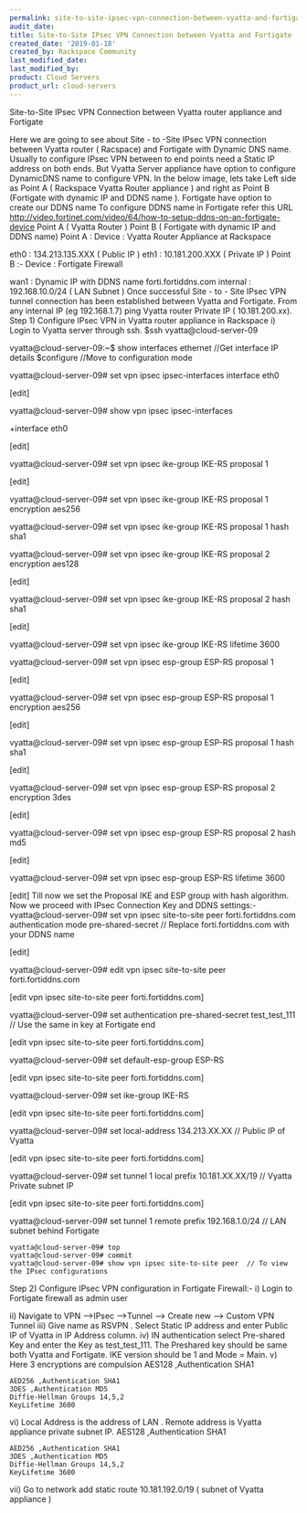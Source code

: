 ```yaml
---
permalink: site-to-site-ipsec-vpn-connection-between-vyatta-and-fortigate
audit_date:
title: Site-to-Site IPsec VPN Connection between Vyatta and Fortigate
created_date: '2019-01-18'
created_by: Rackspace Community
last_modified_date: 
last_modified_by: 
product: Cloud Servers
product_url: cloud-servers
---
```


Site-to-Site IPsec VPN Connection between Vyatta router appliance and Fortigate

Here we are going to see about Site - to -Site IPsec VPN connection between Vyatta router ( Racspace) and Fortigate with Dynamic DNS name. Usually to configure IPsec VPN between to end points need a Static IP address on both ends. But Vyatta Server appliance have option to configure DynamicDNS name to configure VPN.
In the below image, lets take Left side as Point A ( Rackspace Vyatta Router appliance ) and right as Point B (Fortigate with dynamic IP and DDNS name ).
Fortigate have option to create our DDNS name 
To configure DDNS name in Fortigate refer this URL http://video.fortinet.com/video/64/how-to-setup-ddns-on-an-fortigate-device 
Point A ( Vyatta Router )                                                                                               Point B ( Fortigate with dynamic IP and DDNS name)
Point A :
Device : Vyatta Router Appliance at Rackspace

eth0     : 134.213.135.XXX ( Public IP )
eth1     : 10.181.200.XXX ( Private IP )
Point B :-
Device : Fortigate Firewall

wan1   : Dynamic IP with DDNS name forti.fortiddns.com
internal : 192.168.10.0/24 ( LAN Subnet ) 
Once successful Site - to - Site IPsec  VPN tunnel connection has been established between Vyatta and Fortigate. From any internal IP (eg 192.168.1.7) ping Vyatta router Private IP ( 10.181.200.xx).
Step 1) Configure IPsec VPN in Vyatta router appliance in Rackspace
i) Login to Vyatta server through ssh.
$ssh vyatta@cloud-server-09

vyatta@cloud-server-09:~$ show interfaces ethernet                        //Get interface IP details
$configure                                                                                         //Move to configuration mode

vyatta@cloud-server-09# set vpn ipsec ipsec-interfaces interface eth0

[edit]

vyatta@cloud-server-09# show vpn ipsec ipsec-interfaces

+interface eth0

[edit]

vyatta@cloud-server-09# set vpn ipsec ike-group IKE-RS proposal 1

[edit]

vyatta@cloud-server-09# set vpn ipsec ike-group IKE-RS proposal 1 encryption aes256

vyatta@cloud-server-09# set vpn ipsec ike-group IKE-RS proposal 1 hash sha1

vyatta@cloud-server-09# set vpn ipsec ike-group IKE-RS proposal 2 encryption aes128

[edit]

vyatta@cloud-server-09# set vpn ipsec ike-group IKE-RS proposal 2 hash sha1

[edit]

vyatta@cloud-server-09# set vpn ipsec ike-group IKE-RS lifetime 3600

vyatta@cloud-server-09# set vpn ipsec esp-group ESP-RS proposal 1

[edit]

vyatta@cloud-server-09# set vpn ipsec esp-group ESP-RS proposal 1 encryption aes256

[edit]

vyatta@cloud-server-09# set vpn ipsec esp-group ESP-RS proposal 1 hash sha1

[edit]

vyatta@cloud-server-09# set vpn ipsec esp-group ESP-RS proposal 2 encryption 3des

[edit]

vyatta@cloud-server-09# set vpn ipsec esp-group ESP-RS proposal 2 hash md5

[edit]

vyatta@cloud-server-09# set vpn ipsec esp-group ESP-RS lifetime 3600

[edit]
Till now we set the Proposal IKE and ESP group with hash algorithm.
Now we proceed with IPsec Connection Key and DDNS settings:-
vyatta@cloud-server-09# set vpn ipsec site-to-site peer forti.fortiddns.com authentication mode pre-shared-secret       // Replace forti.fortiddns.com with your DDNS name

[edit]

vyatta@cloud-server-09# edit vpn ipsec site-to-site peer forti.fortiddns.com

[edit vpn ipsec site-to-site peer forti.fortiddns.com]

vyatta@cloud-server-09# set authentication pre-shared-secret test_test_111               // Use the same in key at Fortigate end 

[edit vpn ipsec site-to-site peer forti.fortiddns.com]

vyatta@cloud-server-09# set default-esp-group ESP-RS

[edit vpn ipsec site-to-site peer forti.fortiddns.com]

vyatta@cloud-server-09# set ike-group IKE-RS

[edit vpn ipsec site-to-site peer forti.fortiddns.com]

vyatta@cloud-server-09# set local-address 134.213.XX.XX                                         // Public IP of Vyatta

[edit vpn ipsec site-to-site peer forti.fortiddns.com]

vyatta@cloud-server-09# set tunnel 1 local prefix 10.181.XX.XX/19                           // Vyatta  Private subnet IP

[edit vpn ipsec site-to-site peer forti.fortiddns.com]

vyatta@cloud-server-09# set tunnel 1 remote prefix 192.168.1.0/24                          // LAN subnet behind Fortigate

    vyatta@cloud-server-09# top
    vyatta@cloud-server-09# commit
    vyatta@cloud-server-09# show vpn ipsec site-to-site peer  // To view the IPsec configurations
Step 2) Configure IPsec VPN configuration in Fortigate Firewall:-
i) Login to Fortigate firewall as admin user

ii) Navigate to VPN -->IPsec -->Tunnel --> Create new --> Custom VPN Tunnel
iii) Give name as RSVPN . Select Static IP address and enter Public IP of Vyatta in IP Address column.
iv) IN authentication select Pre-shared Key and enter the Key as test_test_111. The Preshared key should be same both Vyatta and Fortigate.
    IKE version should be 1 and Mode = Main.
v) Here 3 encryptions are compulsion
    AES128 ,Authentication SHA1

    AED256 ,Authentication SHA1
    3DES ,Authentication MD5
    Diffie-Hellman Groups 14,5,2
    KeyLifetime 3600
vi) Local Address is the address of LAN . Remote address is Vyatta appliance private subnet IP.
    AES128 ,Authentication SHA1

    AED256 ,Authentication SHA1
    3DES ,Authentication MD5
    Diffie-Hellman Groups 14,5,2
    KeyLifetime 3600
vii) Go to network add static route  10.181.192.0/19 ( subnet of Vyatta appliance )
